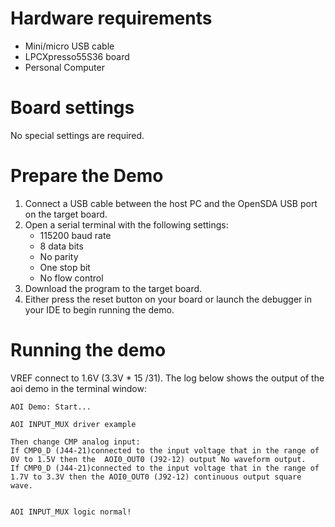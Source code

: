 Hardware requirements
=====================
- Mini/micro USB cable
- LPCXpresso55S36 board
- Personal Computer

Board settings
============
No special settings are required.

Prepare the Demo
===============
1.  Connect a USB cable between the host PC and the OpenSDA USB port on the target board.
2.  Open a serial terminal with the following settings:
    - 115200 baud rate
    - 8 data bits
    - No parity
    - One stop bit
    - No flow control
3.  Download the program to the target board.
4.  Either press the reset button on your board or launch the debugger in your IDE to begin running the demo.

Running the demo
================
VREF connect to 1.6V (3.3V * 15 /31).
The log below shows the output of the aoi demo in the terminal window:
~~~~~~~~~~~~~~~~~~~~~~~~~~~~~~~~~~~
AOI Demo: Start...

AOI INPUT_MUX driver example

Then change CMP analog input:
If CMP0_D (J44-21)connected to the input voltage that in the range of 0V to 1.5V then the  AOI0_OUT0 (J92-12) output No waveform output.
If CMP0_D (J44-21)connected to the input voltage that in the range of 1.7V to 3.3V then the AOI0_OUT0 (J92-12) continuous output square wave.


AOI INPUT_MUX logic normal!
~~~~~~~~~~~~~~~~~~~~~~~~~~~~~~~~~~~

